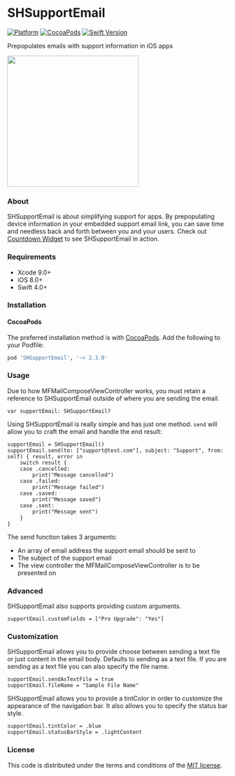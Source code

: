# SHSupportEmail
[![Platform](https://img.shields.io/badge/platform-iOS-blue.svg?style=flat)](https://img.shields.io/badge/platform-iOS-blue.svg?style=flat) [![CocoaPods](https://img.shields.io/cocoapods/v/SHSupportEmail.svg?style=flat)](https://cocoapods.org/pods/SHSupportEmail) [![Swift Version](https://img.shields.io/badge/Swift-4.0+-F16D39.svg?style=flat)](https://developer.apple.com/swift)

Prepopulates emails with support information in iOS apps

<img src="/Screenshot.PNG" width="300">

### About
SHSupportEmail is about simplifying support for apps. By prepopulating device information in your embedded support email link, you can save time and needless back and forth between you and your users. Check out [Countdown Widget](https://itunes.apple.com/us/app/countdown-widget-keep-track/id917514700?mt=8) to see SHSupportEmail in action.

### Requirements
- Xcode 9.0+
- iOS 8.0+
- Swift 4.0+

### Installation
#### CocoaPods

The preferred installation method is with [CocoaPods](https://cocoapods.org). Add the following to your Podfile:
```ruby
pod 'SHSupportEmail', '~> 2.3.0'
```

### Usage
Due to how MFMailComposeViewController works, you must retain a reference to SHSupportEmail outside of where you are sending the email.

    var supportEmail: SHSupportEmail?

Using SHSupportEmail is really simple and has just one method. `send` will allow you to craft the email and handle the end result:

    supportEmail = SHSupportEmail()
    supportEmail.send(to: ["support@test.com"], subject: "Support", from: self) { result, error in
        switch result {
        case .cancelled:
            print("Message cancelled")
        case .failed:
            print("Message failed")
        case .saved:
            print("Message saved")
        case .sent:
            print("Message sent")
        }
    }

The send function takes 3 arguments:
- An array of email address the support email should be sent to
- The subject of the support email
- The view controller the MFMailComposeViewController is to be presented on

### Advanced
SHSupportEmail also supports providing custom arguments.

    supportEmail.customFields = ["Pro Upgrade": "Yes"]

### Customization
SHSupportEmail allows you to provide choose between sending a text file or just content in the email body. Defaults to sending as a text file. If you are sending as a text file you can also specify the file name.

    supportEmail.sendAsTextFile = true
    supportEmail.fileName = "Sample File Name"

SHSupportEmail allows you to provide a tintColor in order to customize the appearance of the navigation bar. It also allows you to specify the status bar style.

    supportEmail.tintColor = .blue
    supportEmail.statusBarStyle = .lightContent

### License

This code is distributed under the terms and conditions of the [MIT license](LICENSE).
